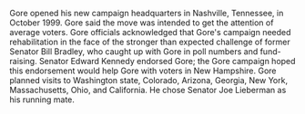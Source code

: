 Gore opened his new campaign headquarters in Nashville, Tennessee, in October 1999.
Gore said the move was intended to get the attention of average voters.
Gore officials acknowledged that Gore's campaign needed rehabilitation in the face of the stronger than expected challenge of former Senator Bill Bradley, who caught up with Gore in poll numbers and fund-raising.
Senator Edward Kennedy endorsed Gore; the Gore campaign hoped this endorsement would help Gore with voters in New Hampshire.
Gore planned visits to Washington state, Colorado, Arizona, Georgia, New York, Massachusetts, Ohio, and California.
He chose Senator Joe Lieberman as his running mate.
